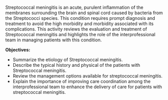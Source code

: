 Streptococcal meningitis is an acute, purulent inflammation of the membranes surrounding the brain and spinal cord caused by bacteria from the Streptococci species. This condition requires prompt diagnosis and treatment to avoid the high morbidity and morbidity associated with its complications. This activity reviews the evaluation and treatment of Streptococcal meningitis and highlights the role of the interprofessional team in managing patients with this condition.

**Objectives:**
- Summarize the etiology of Streptococcal meningitis.
- Describe the typical history and physical of the patients with Streptococcal meningitis.
- Review the management options available for streptococcal meningitis.
- Explain the importance of improving care coordination among the interprofessional team to enhance the delivery of care for patients with streptococcal meningitis.